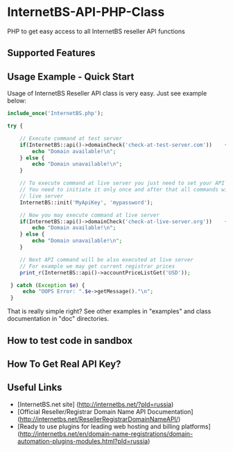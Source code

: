 # InternetBS-API-PHP-Class
PHP to get easy access to all InternetBS reseller API functions


Supported Features
------------------


Usage Example - Quick Start
---------------------------
Usage of InternetBS Reseller API class is very easy. Just see example below:
```php
include_once('InternetBS.php');

try {

    // Execute command at test server
    if(InternetBS::api()->domainCheck('check-at-test-server.com'))    {
        echo "Domain available!\n";
    } else {
        echo "Domain unavailable!\n";
    }

    // To execute command at live server you just need to set your API key and password
    // You need to initiate it only once and after that all commands will be executed at
    // live server
    InternetBS::init('MyApiKey', 'mypassword');

    // Now you may execute command at live server
    if(InternetBS::api()->domainCheck('check-at-live-server.org'))    {
        echo "Domain available!\n";
    } else {
        echo "Domain unavailable!\n";
    }

    // Next API command will be also executed at live server
    // For example we may get current registrar prices
    print_r(InternetBS::api()->accountPriceListGet('USD'));

 } catch (Exception $e) {
     echo "OOPS Error: ".$e->getMessage()."\n";
 }
```
That is really simple right? See other examples in "examples" and class documentation in "doc" directories.

How to test code in sandbox
---------------------------


How To Get Real API Key?
------------------------


Useful Links
------------
* [InternetBS.net site] (http://internetbs.net/?pId=russia)
* [Official Reseller/Registrar Domain Name API Documentation] (http://internetbs.net/ResellerRegistrarDomainNameAPI/)
* [Ready to use plugins for leading web hosting and billing platforms] (http://internetbs.net/en/domain-name-registrations/domain-automation-plugins-modules.html?pId=russia)
